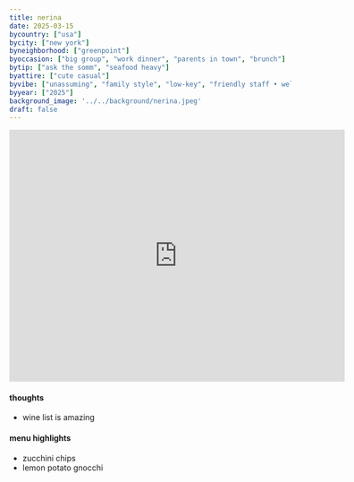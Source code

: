 ```yaml
---
title: nerina
date: 2025-03-15
bycountry: ["usa"]
bycity: ["new york"]
byneighborhood: ["greenpoint"]
byoccasion: ["big group", "work dinner", "parents in town", "brunch"]
bytip: ["ask the somm", "seafood heavy"]
byattire: ["cute casual"]
byvibe: ["unassuming", "family style", "low-key", "friendly staff • welcoming", "open • airy"]
byyear: ["2025"]
background_image: '../../background/nerina.jpeg'
draft: false
---
```


<iframe src="https://www.google.com/maps/embed?pb=!1m18!1m12!1m3!1d3023.154230416134!2d-73.9578756!3d40.7366317!2m3!1f0!2f0!3f0!3m2!1i1024!2i768!4f13.1!3m3!1m2!1s0x89c2594179f331b7%3A0x697ed9d5863b656!2sNerina!5e0!3m2!1sen!2sus!4v1743354006432!5m2!1sen!2sus" width="600" height="450" style="border:0;" allowfullscreen="" loading="lazy" referrerpolicy="no-referrer-when-downgrade"></iframe>

#### thoughts
* wine list is amazing

#### menu highlights
* zucchini chips
* lemon potato gnocchi